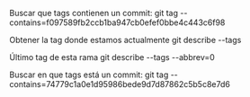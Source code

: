 Buscar que tags contienen un commit:
git tag --contains=f097589fb2ccb1ba947cb0efef0bbe4c443c6f98


Obtener la tag donde estamos actualmente
git describe --tags

Último tag de esta rama
git describe --tags --abbrev=0

Buscar en que tags está un commit:
git tag --contains=74779c1a0e1d95986bede9d7d87862c5b5c8e7d6

